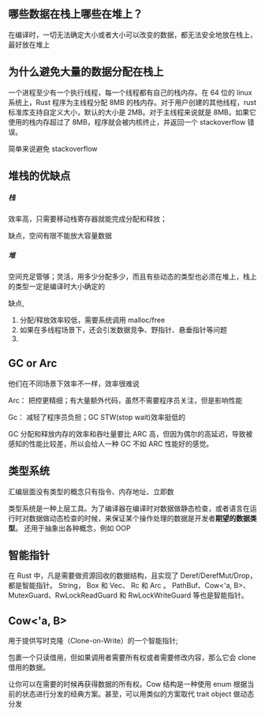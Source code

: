 ## 哪些数据在栈上哪些在堆上？

在编译时，一切无法确定大小或者大小可以改变的数据，都无法安全地放在栈上，最好放在堆上

## 为什么避免大量的数据分配在栈上

一个进程至少有一个执行线程，每一个线程都有自己的栈内存。在 64 位的 linux 系统上，Rust 程序为主线程分配 8MB 的栈内存。对于用户创建的其他线程，rust 标准库支持自定义大小，默认的大小是 2MB。对于主线程来说就是 8MB。如果它使用的栈内存超过了 8MB，程序就会被内核终止，并返回一个 stackoverflow 错误。

简单来说避免 stackoverflow

## 堆栈的优缺点

##### 栈

效率高，只需要移动栈寄存器就能完成分配和释放；

缺点，空间有限不能放大容量数据

##### 堆

空间充足管够；灵活，用多少分配多少，而且有些动态的类型也必须在堆上，栈上的类型一定是编译时大小确定的

缺点,

1. 分配/释放效率较低，需要系统调用 malloc/free
2. 如果在多线程场景下，还会引发数据竞争、野指针、悬垂指针等问题
3.

## GC or Arc

他们在不同场景下效率不一样，效率很难说

Arc： 把控更精细；有大量额外代码，虽然不需要程序员关注，但是影响性能

Gc： 减轻了程序员负担；GC STW(stop wait)效率挺低的

GC 分配和释放内存的效率和吞吐量要比 ARC 高，但因为偶尔的高延迟，导致被感知的性能比较差，所以会给人一种 GC 不如 ARC 性能好的感觉。

## 类型系统

汇编层面没有类型的概念只有指令、内存地址、立即数

类型系统是一种上层工具。为了编译器在编译时对数据做静态检查，或者语言在运行时对数据做动态检查的时候，来保证某个操作处理的数据是开发者**期望的数据类型**。
还用于抽象出各种概念，例如 OOP

## 智能指针

在 Rust 中，凡是需要做资源回收的数据结构，且实现了 Deref/DerefMut/Drop，都是智能指针。
String， Box<T> 和 Vec<T>、 Rc<T> 和 Arc<T> 。 PathBuf、Cow<'a, B>、MutexGuard<T>、RwLockReadGuard<T> 和 RwLockWriteGuard 等也是智能指针。

## Cow<'a, B>

用于提供写时克隆（Clone-on-Write）的一个智能指针;

包裹一个只读借用，但如果调用者需要所有权或者需要修改内容，那么它会 clone 借用的数据。

让你可以在需要的时候再获得数据的所有权。Cow 结构是一种使用 enum 根据当前的状态进行分发的经典方案。甚至，可以用类似的方案取代 trait object 做动态分发
